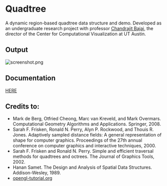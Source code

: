 Quadtree
========
A dynamic region-based quadtree data structure and demo. Developed as an 
undergraduate research project with professor 
[Chandrajit Bajaj](http://www.cs.utexas.edu/~bajaj/cvc/index.shtml), the 
director of the Center for Computational Visualization at UT Austin.

Output
------
![screenshot.png](https://github.com/domoench/Quadtree/tree/master/screenshot.png)

Documentation
-------------
[HERE](www.cs.utexas.edu/~dmoench/quadtree-docs)

Credits to:
-----------
* Mark de Berg, Otfried Cheong, Marc van Kreveld, and Mark Overmars. 
  Computational Geometry Algorithms and Applications. Springer, 2008.
* Sarah F. Frisken, Ronald N. Perry, Alyn P. Rockwood, and 
  Thouis R. Jones. Adaptively sampled distance fields: A general 
  representation of shape for computer graphics. Proceedings of the 27th 
  annual conference on computer graphics and interactive techniques, 2000.
* Sarah F. Frisken and Ronald N. Perry. Simple and efficient traversal methods 
  for quadtrees and octrees. The Journal of Graphics Tools, 2002.
* Hanan Samet. The Design and Analysis of Spatial Data Structures. 
  Addison-Wesley, 1989.
* [opengl-tutorial.org](www.opengl-tutorial.org)
